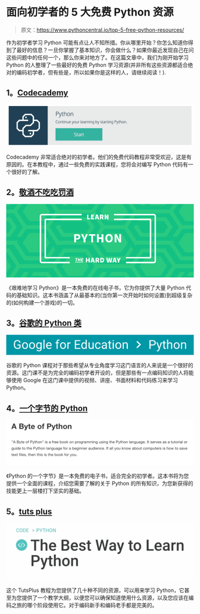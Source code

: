 # 面向初学者的 5 大免费 Python 资源

> 原文：<https://www.pythoncentral.io/top-5-free-python-resources/>

作为初学者学习 Python 可能有点让人不知所措。你从哪里开始？你怎么知道你得到了最好的信息？一旦你掌握了基本知识，你会做什么？如果你最近发现自己在问这些问题中的任何一个，那么你来对地方了。在这篇文章中，我们为刚开始学习 Python 的人整理了一些最好的免费 Python 学习资源(并非所有这些资源都适合绝对的编码初学者，但有些是，所以如果你是这样的人，请继续阅读！).

## **1。[Codecademy](https://www.codecademy.com/learn/python)**

[![Codecademy](img/c340642e45fa1f413daa4de614e5f308.png)](https://www.codecademy.com/learn/python)

Codecademy 非常适合绝对的初学者。他们的免费代码教程非常受欢迎，这是有原因的。在本教程中，通过一些免费的实践课程，您将会对编写 Python 代码有一个很好的了解。

## **2。[敬酒不吃吃罚酒](https://learnpythonthehardway.org/book/)**

[![Learn Python the Hard Way](img/8099e9bb4f76e6083485f9051b63965c.png)](https://learnpythonthehardway.org/book/)

《艰难地学习 Python》是一本免费的在线电子书，它为你提供了大量 Python 代码的基础知识。这本书涵盖了从最基本的(当你第一次开始时如何设置)到超级复杂的(如何构建一个游戏)的一切。

## **3。[谷歌的 Python 类](https://developers.google.com/edu/python/)**

[![Google Python Class](img/9ebe7e0cd87c6484e8b67082c38f734e.png)](https://developers.google.com/edu/python/)

谷歌的 Python 课程对于那些希望从专业角度学习这门语言的人来说是一个很好的资源。这门课不是为完全的编码初学者开设的，但是那些有一点编码知识的人将能够使用 Google 在这门课中提供的视频、讲座、书面材料和代码练习来学习 Python。

## **4。[一个字节的 Python](https://python.swaroopch.com/)**

[![A Byte of Python](img/718bb5698a11d1f29504c1d4031cfe73.png)](https://python.swaroopch.com/)

《Python 的一个字节》是一本免费的电子书，适合完全的初学者。这本书将为您提供一个全面的课程，介绍您需要了解的关于 Python 的所有知识，为您新获得的技能更上一层楼打下坚实的基础。

## **5。[tuts plus](https://code.tutsplus.com/articles/the-best-way-to-learn-python--net-26288)**

[![TutsPlus](img/b4e13188dd0ac2c109ed0c55949f9b94.png)](https://code.tutsplus.com/articles/the-best-way-to-learn-python--net-26288)

这个 TutsPlus 教程为您提供了几十种不同的资源，可以用来学习 Python，它甚至为您提供了一个教学大纲，以便您可以确保知道使用什么资源，以及您应该在编码之旅的哪个阶段使用它。对于编码新手和编码老手都是完美的。